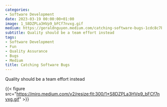 ```yaml
---
categories:
- Software Development
date: 2023-03-19 00:00:00+01:00
image: 1_S8DZPLa3HVp9_bFCf7nvxg.gif
medium: https://geraldnguyen.medium.com/catching-software-bugs-1cdc8c7b76bc
subtitle: Quality should be a team effort instead
tags:
- Software Development
- Fun
- Quality Assurance
- Bugs
- Medium
title: Catching Software Bugs
---
```


Quality should be a team effort instead

{{< figure src="https://miro.medium.com/v2/resize:fit:300/1*S8DZPLa3HVp9_bFCf7nvxg.gif" >}}
